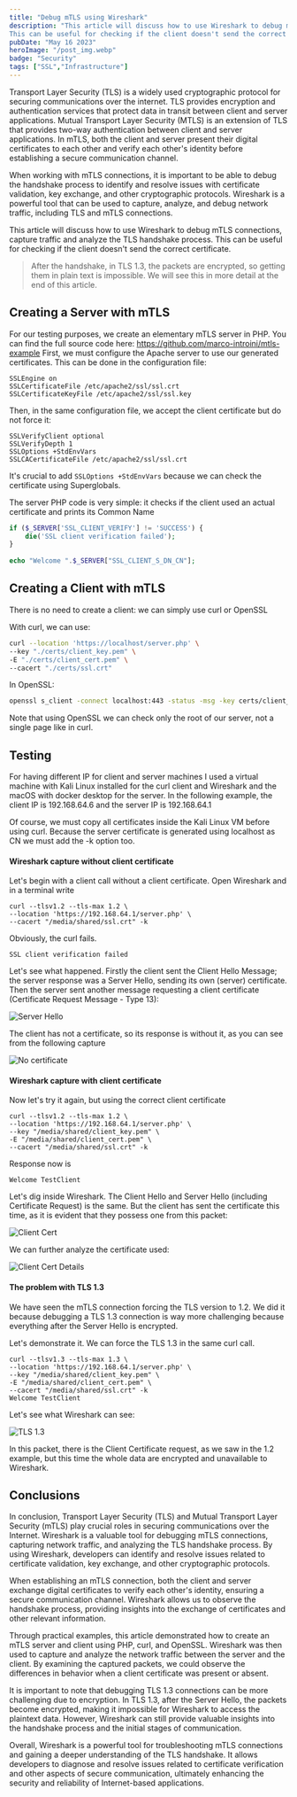 ```yaml
---
title: "Debug mTLS using Wireshark"
description: "This article will discuss how to use Wireshark to debug mTLS connections, capture traffic and analyze the TLS handshake process.<br>
This can be useful for checking if the client doesn't send the correct certificate."
pubDate: "May 16 2023"
heroImage: "/post_img.webp"
badge: "Security"
tags: ["SSL","Infrastructure"]
---
```


Transport Layer Security (TLS) is a widely used cryptographic protocol for securing communications over the internet. TLS provides encryption and authentication services that protect data in transit between client and server applications. Mutual Transport Layer Security (MTLS) is an extension of TLS that provides two-way authentication between client and server applications. In mTLS, both the client and server present their digital certificates to each other and verify each other's identity before establishing a secure communication channel.

When working with mTLS connections, it is important to be able to debug the handshake process to identify and resolve issues with certificate validation, key exchange, and other cryptographic protocols. Wireshark is a powerful tool that can be used to capture, analyze, and debug network traffic, including TLS and mTLS connections.

This article will discuss how to use Wireshark to debug mTLS connections, capture traffic and analyze the TLS handshake process.
This can be useful for checking if the client doesn't send the correct certificate.

> After the handshake, in TLS 1.3, the packets are encrypted, so getting them in plain text is impossible. We will see this in more detail at the end of this article.

## Creating a Server with mTLS

For our testing purposes, we create an elementary mTLS server in PHP.
You can find the full source code here: https://github.com/marco-introini/mtls-example
First, we must configure the Apache server to use our generated certificates. This can be done in the configuration file:

```
SSLEngine on  
SSLCertificateFile /etc/apache2/ssl/ssl.crt
SSLCertificateKeyFile /etc/apache2/ssl/ssl.key
```

Then, in the same configuration file, we accept the client certificate but do not force it:

```
SSLVerifyClient optional
SSLVerifyDepth 1
SSLOptions +StdEnvVars
SSLCACertificateFile /etc/apache2/ssl/ssl.crt
```

It's crucial to add `SSLOptions +StdEnvVars` because we can check the certificate using Superglobals.

The server PHP code is very simple: it checks if the client used an actual certificate and prints its Common Name

```php
if ($_SERVER['SSL_CLIENT_VERIFY'] != 'SUCCESS') {
	die('SSL client verification failed');
}
  
echo "Welcome ".$_SERVER["SSL_CLIENT_S_DN_CN"];
```

## Creating a Client with mTLS

There is no need to create a client: we can simply use curl or OpenSSL

With curl, we can use:

```bash
curl --location 'https://localhost/server.php' \
--key "./certs/client_key.pem" \  
-E "./certs/client_cert.pem" \  
--cacert "./certs/ssl.crt"
```

In OpenSSL:

```bash
openssl s_client -connect localhost:443 -status -msg -key certs/client_key.pem -cert certs/client_cert.pem -CAfile certs/ssl.crt -state
```

Note that using OpenSSL we can check only the root of our server, not a single page like in curl.

## Testing

For having different IP for client and server machines I used a virtual machine with Kali Linux installed for the curl client and Wireshark and the macOS with docker desktop for the server.
In the following example, the client IP is 192.168.64.6 and the server IP is 192.168.64.1

Of course, we must copy all certificates inside the Kali Linux VM before using curl.
Because the server certificate is generated using localhost as CN we must add the -k option too.

#### Wireshark capture without client certificate

Let's begin with a client call without a client certificate. Open Wireshark and in a terminal write

```
curl --tlsv1.2 --tls-max 1.2 \
--location 'https://192.168.64.1/server.php' \
--cacert "/media/shared/ssl.crt" -k
```

Obviously, the curl fails.
```
SSL client verification failed 
```

Let's see what happened.
Firstly the client sent the Client Hello Message; the server response was a Server Hello, sending its own (server) certificate. Then the server sent another message requesting a client certificate (Certificate Request Message - Type 13):

![Server Hello](./images/no_cert_1_server_hello.png)

The client has not a certificate, so its response is without it, as you can see from the following capture

![No certificate](./images/no_cert_2_client_cert.png)

#### Wireshark capture with client certificate

Now let's try it again, but using the correct client certificate

```
curl --tlsv1.2 --tls-max 1.2 \
--location 'https://192.168.64.1/server.php' \
--key "/media/shared/client_key.pem" \
-E "/media/shared/client_cert.pem" \
--cacert "/media/shared/ssl.crt" -k
```

Response now is

```
Welcome TestClient
```

Let's dig inside Wireshark.
The Client Hello and Server Hello (including Certificate Request) is the same. But the client has sent the certificate this time, as it is evident that they possess one from this packet:

![Client Cert](./images/yes_cert_1_client_cert.png)

We can further analyze the certificate used:

![Client Cert Details](./images/yes_cert_2_client_cert_details.png)

#### The problem with TLS 1.3

We have seen the mTLS connection forcing the TLS version to 1.2. We did it because debugging a TLS 1.3 connection is way more challenging because everything after the Server Hello is encrypted.

Let's demonstrate it.
We can force the TLS 1.3 in the same curl call.
```
curl --tlsv1.3 --tls-max 1.3 \
--location 'https://192.168.64.1/server.php' \
--key "/media/shared/client_key.pem" \
-E "/media/shared/client_cert.pem" \
--cacert "/media/shared/ssl.crt" -k
Welcome TestClient   
```

Let's see what Wireshark can see:

![TLS 1.3](./images/yes_cert_tls1_3.png)

In this packet, there is the Client Certificate request, as we saw in the 1.2 example, but this time the whole data are encrypted and unavailable to Wireshark.

## Conclusions

In conclusion, Transport Layer Security (TLS) and Mutual Transport Layer Security (mTLS) play crucial roles in securing communications over the Internet. Wireshark is a valuable tool for debugging mTLS connections, capturing network traffic, and analyzing the TLS handshake process. By using Wireshark, developers can identify and resolve issues related to certificate validation, key exchange, and other cryptographic protocols.

When establishing an mTLS connection, both the client and server exchange digital certificates to verify each other's identity, ensuring a secure communication channel. Wireshark allows us to observe the handshake process, providing insights into the exchange of certificates and other relevant information.

Through practical examples, this article demonstrated how to create an mTLS server and client using PHP, curl, and OpenSSL. Wireshark was then used to capture and analyze the network traffic between the server and the client. By examining the captured packets, we could observe the differences in behavior when a client certificate was present or absent.

It is important to note that debugging TLS 1.3 connections can be more challenging due to encryption. In TLS 1.3, after the Server Hello, the packets become encrypted, making it impossible for Wireshark to access the plaintext data. However, Wireshark can still provide valuable insights into the handshake process and the initial stages of communication.

Overall, Wireshark is a powerful tool for troubleshooting mTLS connections and gaining a deeper understanding of the TLS handshake. It allows developers to diagnose and resolve issues related to certificate verification and other aspects of secure communication, ultimately enhancing the security and reliability of Internet-based applications.